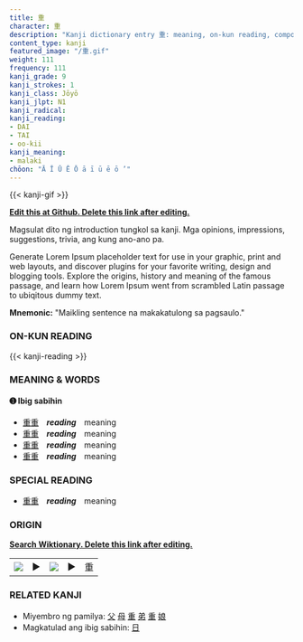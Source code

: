 ```yaml
---
title: 重
character: 重
description: "Kanji dictionary entry 重: meaning, on-kun reading, compounds, origin, related kanji"
content_type: kanji
featured_image: "/重.gif"
weight: 111
frequency: 111
kanji_grade: 9
kanji_strokes: 1
kanji_class: Jōyō
kanji_jlpt: N1
kanji_radical: 
kanji_reading: 
- DAI
- TAI
- oo-kii
kanji_meaning:
- malaki
chōon: "Ā Ī Ū Ē Ō ā ī ū ē ō ’"
---
```

[//]: # (Don't edit the line below. Kanji animated GIF code is automatically generated.)
{{< kanji-gif >}}

[//]: # (Edit below this line.)

**[Edit this at Github. Delete this link after editing.](https://github.com/tim0g/tim/tree/main/content/kanji/重/index.md)**

Magsulat dito ng introduction tungkol sa kanji. Mga opinions, impressions, suggestions, trivia, ang kung ano-ano pa.

Generate Lorem Ipsum placeholder text for use in your graphic, print and web layouts, and discover plugins for your favorite writing, design and blogging tools. Explore the origins, history and meaning of the famous passage, and learn how Lorem Ipsum went from scrambled Latin passage to ubiqitous dummy text.
 
**Mnemonic:** "Maikling sentence na makakatulong sa pagsaulo."

### ON-KUN READING

[//]: # (Don't edit the line below. ON-KUN READING code is automatically generated.)
{{< kanji-reading >}}

### MEANING & WORDS

#### ➊ **Ibig sabihin**
  - [重](../重)[重](../重)　***reading***　meaning
  - [重](../重)[重](../重)　***reading***　meaning
  - [重](../重)[重](../重)　***reading***　meaning
  - [重](../重)[重](../重)　***reading***　meaning

### SPECIAL READING
  - [重](../重)[重](../重)　***reading***　meaning

### ORIGIN

**[Search Wiktionary. Delete this link after editing.](https://wiktionary.org/wiki/重)**
<table class="kanji-table"><tr><td>
<img src="60px-重-bronze.svg.png">
</td><td>▶</td><td>
<img src="60px-重-oracle.svg.png">
</td><td>▶</td>
<td class="kanji-origin">重</td>
</tr></table>

### RELATED KANJI
- Miyembro ng pamilya: [父](../父) [母](../母) [重](../重) [弟](../弟) [重](../重) [娘](../娘)
- Magkatulad ang ibig sabihin: [日](../日)
